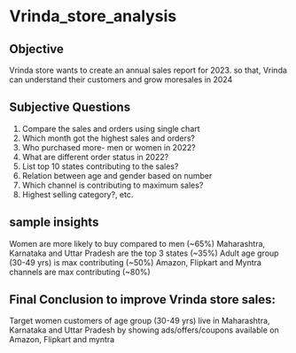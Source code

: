 # Vrinda_store_analysis

## Objective

Vrinda store wants to create an annual sales report for 2023. so that, Vrinda can understand their customers and grow
moresales in 2024

## Subjective Questions

1. Compare the sales and orders using single chart
2. Which month got the highest sales and orders?
3. Who purchased more- men or women in 2022?
4. What are different order status in 2022?
5. List top 10 states contributing to the sales?
6. Relation between age and gender based on number
7. Which channel is contributing to maximum sales?
8. Highest selling category?, etc.

## sample insights

Women are more likely to buy compared to men (~65%)
Maharashtra, Karnataka and Uttar Pradesh are the top 3 states (~35%)
Adult age group (30-49 yrs) is max contributing (~50%)
Amazon, Flipkart and Myntra channels are max contributing (~80%)

## Final Conclusion to improve Vrinda store sales:

Target women customers of age group (30-49 yrs) live in Maharashtra, Karnataka and Uttar Pradesh 
by showing ads/offers/coupons available on Amazon, Flipkart and myntra
